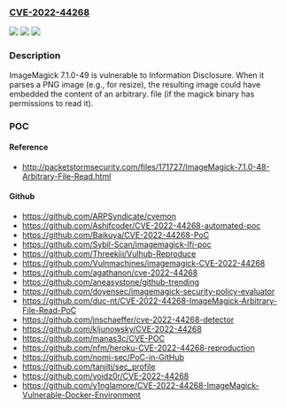 ### [CVE-2022-44268](https://cve.mitre.org/cgi-bin/cvename.cgi?name=CVE-2022-44268)
![](https://img.shields.io/static/v1?label=Product&message=n%2Fa&color=blue)
![](https://img.shields.io/static/v1?label=Version&message=n%2Fa&color=blue)
![](https://img.shields.io/static/v1?label=Vulnerability&message=n%2Fa&color=brighgreen)

### Description

ImageMagick 7.1.0-49 is vulnerable to Information Disclosure. When it parses a PNG image (e.g., for resize), the resulting image could have embedded the content of an arbitrary. file (if the magick binary has permissions to read it).

### POC

#### Reference
- http://packetstormsecurity.com/files/171727/ImageMagick-7.1.0-48-Arbitrary-File-Read.html

#### Github
- https://github.com/ARPSyndicate/cvemon
- https://github.com/Ashifcoder/CVE-2022-44268-automated-poc
- https://github.com/Baikuya/CVE-2022-44268-PoC
- https://github.com/Sybil-Scan/imagemagick-lfi-poc
- https://github.com/Threekiii/Vulhub-Reproduce
- https://github.com/Vulnmachines/imagemagick-CVE-2022-44268
- https://github.com/agathanon/cve-2022-44268
- https://github.com/aneasystone/github-trending
- https://github.com/doyensec/imagemagick-security-policy-evaluator
- https://github.com/duc-nt/CVE-2022-44268-ImageMagick-Arbitrary-File-Read-PoC
- https://github.com/jnschaeffer/cve-2022-44268-detector
- https://github.com/kljunowsky/CVE-2022-44268
- https://github.com/manas3c/CVE-POC
- https://github.com/nfm/heroku-CVE-2022-44268-reproduction
- https://github.com/nomi-sec/PoC-in-GitHub
- https://github.com/tanjiti/sec_profile
- https://github.com/voidz0r/CVE-2022-44268
- https://github.com/y1nglamore/CVE-2022-44268-ImageMagick-Vulnerable-Docker-Environment

